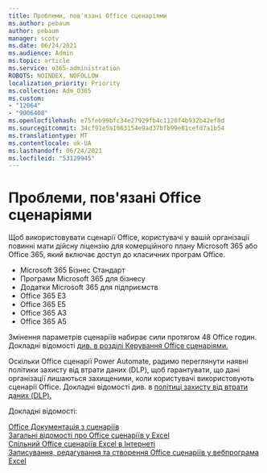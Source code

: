 ```yaml
---
title: Проблеми, пов'язані Office сценаріями
ms.author: pebaum
author: pebaum
manager: scotv
ms.date: 06/24/2021
ms.audience: Admin
ms.topic: article
ms.service: o365-administration
ROBOTS: NOINDEX, NOFOLLOW
localization_priority: Priority
ms.collection: Adm_O365
ms.custom:
- "12064"
- "9006408"
ms.openlocfilehash: e75feb99bfc34e27929fb4c1120f4b932b42ef8d
ms.sourcegitcommit: 34cf91e5a1063154e9ad37bfb99e81cefd7a1b54
ms.translationtype: MT
ms.contentlocale: uk-UA
ms.lasthandoff: 06/24/2021
ms.locfileid: "53129945"
---
```

# <a name="issues-related-to-office-scripts"></a>Проблеми, пов'язані Office сценаріями

Щоб використовувати сценарії Office, користувачі у вашій організації повинні мати дійсну ліцензію для комерційного плану Microsoft 365 або Office 365, який включає доступ до класичних програм Office.

- Microsoft 365 Бізнес Стандарт
- Програми Microsoft 365 для бізнесу
- Додатки Microsoft 365 для підприємств
- Office 365 E3
- Office 365 E5
- Office 365 A3
- Office 365 A5

Змінення параметрів сценаріїв набирає сили протягом 48 Office годин. Докладні відомості [див. в розділі Керування Office сценаріями.](/microsoft-365/admin/manage/manage-office-scripts-settings)

Оскільки Office сценарії Power Automate, радимо переглянути наявні політики захисту від втрати даних (DLP), щоб гарантувати, що дані організації лишаються захищеними, коли користувачі використовують сценарії Office. Докладні відомості див. в [політиці захисту від втрати даних (DLP).](/power-automate/prevent-data-loss)

Докладні відомості:

[Office Документація з сценаріїв](/office/dev/scripts/)<br/>
[Загальні відомості про Office сценаріїв у Excel](https://support.microsoft.com/office/introduction-to-office-scripts-in-excel-9fbe283d-adb8-4f13-a75b-a81c6baf163a)<br/>
[Спільний Office сценаріїв Excel в Інтернеті](https://support.microsoft.com/office/sharing-office-scripts-in-excel-for-the-web-226eddbc-3a44-4540-acfe-fccda3d1122b)<br/>
[Записування, редагування та створення Office сценаріїв у вебпрограма Excel](/office/dev/scripts/tutorials/excel-tutorial)